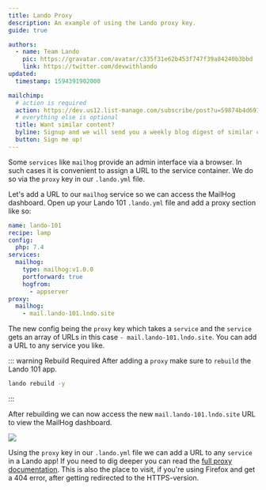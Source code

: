 ```yaml
---
title: Lando Proxy
description: An example of using the Lando proxy key.
guide: true

authors:
  - name: Team Lando
    pic: https://gravatar.com/avatar/c335f31e62b453f747f39a84240b3bbd
    link: https://twitter.com/devwithlando
updated:
  timestamp: 1594391902000

mailchimp:
  # action is required
  action: https://dev.us12.list-manage.com/subscribe/post?u=59874b4d6910fa65e724a4648&amp;id=613837077f
  # everything else is optional
  title: Want similar content?
  byline: Signup and we will send you a weekly blog digest of similar content to keep you satiated.
  button: Sign me up!
---
```


Some `services` like `mailhog` provide an admin interface via a browser. In such cases it is convenient to assign a URL to the service container. We do so via the `proxy` key in our `.lando.yml` file.

Let's add a URL to our `mailhog` service so we can access the MailHog dashboard. Open up your Lando 101 `.lando.yml` file and add a proxy section like so:

```yaml
name: lando-101
recipe: lamp
config:
  php: 7.4
services:
  mailhog:
    type: mailhog:v1.0.0
    portforward: true
    hogfrom:
      - appserver
proxy:
  mailhog:
    - mail.lando-101.lndo.site
```

The new config being the `proxy` key which takes a `service` and the `service` gets an array of URLs in this case `- mail.lando-101.lndo.site`. You can add a URL to any service you like.

::: warning Rebuild Required
After adding a `proxy` make sure to `rebuild` the Lando 101 app.

```bash
lando rebuild -y
```
:::

After rebuilding we can now access the new `mail.lando-101.lndo.site` URL to view the MailHog dashboard.

<img src="/images/lando-101/mh.jpg" />

Using the `proxy` key in our `.lando.yml` file we can add a URL to any `service` in a Lando app! If you need to dig deeper you can read the [full proxy documentation](/config/proxy.html). This is also the place to visit, if you're using Firefox and get a 404 error, after getting redirected to the HTTPS-version.
